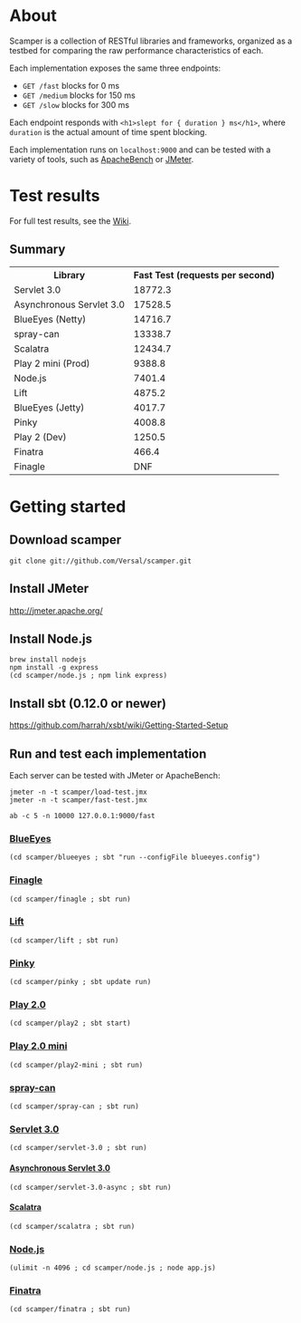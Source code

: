 # About

Scamper is a collection of RESTful libraries and frameworks, organized as a testbed for comparing the raw performance characteristics of each.

Each implementation exposes the same three endpoints:

* `GET /fast` blocks for 0 ms
* `GET /medium` blocks for 150 ms
* `GET /slow` blocks for 300 ms

Each endpoint responds with `<h1>slept for { duration } ms</h1>`, where `duration` is the actual amount of time spent blocking.

Each implementation runs on `localhost:9000` and can be tested with a variety of tools, such as [ApacheBench](http://en.wikipedia.org/wiki/ApacheBench) or [JMeter](http://jmeter.apache.org/).

# Test results

For full test results, see the [Wiki](https://github.com/Versal/scamper/wiki/Test-results).

## Summary

<table>
  <tr><th>Library</th><th>Fast Test (requests per second)</th></tr>
  <tr><td>Servlet 3.0</td><td>18772.3</td></tr>
  <tr><td>Asynchronous Servlet 3.0</td><td>17528.5</td></tr>
  <tr><td>BlueEyes (Netty)</td><td>14716.7</td></tr>
  <tr><td>spray-can</td><td>13338.7</td></tr>
  <tr><td>Scalatra</td><td>12434.7</td></tr>
  <tr><td>Play 2 mini (Prod)</td><td>9388.8</td></tr>
  <tr><td>Node.js</td><td>7401.4</td></tr>
  <tr><td>Lift</td><td>4875.2</td></tr>
  <tr><td>BlueEyes (Jetty)</td><td>4017.7</td></tr>
  <tr><td>Pinky</td><td>4008.8</td></tr>
  <tr><td>Play 2 (Dev)</td><td>1250.5</td></tr>
  <tr><td>Finatra</td><td>466.4</td></tr>
  <tr><td>Finagle</td><td>DNF</td></tr>
</table>

# Getting started

## Download scamper

```
git clone git://github.com/Versal/scamper.git
```

## Install JMeter

http://jmeter.apache.org/

## Install Node.js

```
brew install nodejs
npm install -g express
(cd scamper/node.js ; npm link express)
```

## Install sbt (0.12.0 or newer)

https://github.com/harrah/xsbt/wiki/Getting-Started-Setup

## Run and test each implementation

Each server can be tested with JMeter or ApacheBench:

```
jmeter -n -t scamper/load-test.jmx
jmeter -n -t scamper/fast-test.jmx
```

```
ab -c 5 -n 10000 127.0.0.1:9000/fast
```

### [BlueEyes](https://github.com/jdegoes/blueeyes)

```
(cd scamper/blueeyes ; sbt "run --configFile blueeyes.config")
```

### [Finagle](https://github.com/twitter/finagle)

```
(cd scamper/finagle ; sbt run)
```

### [Lift](https://github.com/lift/lift)

```
(cd scamper/lift ; sbt run)
```

### [Pinky](https://github.com/pk11/pinky)

```
(cd scamper/pinky ; sbt update run)
```

### [Play 2.0](https://github.com/playframework/Play20)

```
(cd scamper/play2 ; sbt start)
```

### [Play 2.0 mini](https://github.com/typesafehub/play2-mini)

```
(cd scamper/play2-mini ; sbt run)
```

### [spray-can](https://github.com/spray/spray-can)

```
(cd scamper/spray-can ; sbt run)
```

### [Servlet 3.0](http://jcp.org/aboutJava/communityprocess/final/jsr315/index.html)

```
(cd scamper/servlet-3.0 ; sbt run)
```

#### [Asynchronous Servlet 3.0](http://docs.oracle.com/javaee/6/api/index.html?javax/servlet/AsyncContext.html)

```
(cd scamper/servlet-3.0-async ; sbt run)
```

#### [Scalatra](https://github.com/scalatra/scalatra)

```
(cd scamper/scalatra ; sbt run)
```

### [Node.js](http://nodejs.org/)

```
(ulimit -n 4096 ; cd scamper/node.js ; node app.js)
```

### [Finatra](https://github.com/capotej/finatra)

```
(cd scamper/finatra ; sbt run)
```
